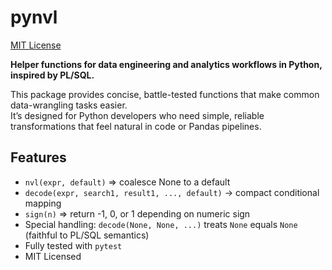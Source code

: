 # pynvl

[MIT License](LICENSE)




**Helper functions for data engineering and analytics workflows in Python, inspired by PL/SQL.**

This package provides concise, battle-tested functions that make common data-wrangling tasks easier.  
It’s designed for Python developers who need simple, reliable transformations that feel natural in code or Pandas pipelines.

## Features
- `nvl(expr, default)` => coalesce None to a default
- `decode(expr, search1, result1, ..., default)` → compact conditional mapping
- `sign(n)` => return -1, 0, or 1 depending on numeric sign
- Special handling: `decode(None, None, ...)` treats `None` equals `None` (faithful to PL/SQL semantics)
- Fully tested with `pytest`
- MIT Licensed

